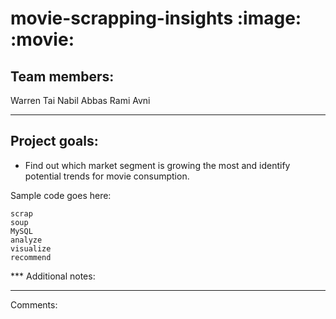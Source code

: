 # movie-scrapping-insights :image: :movie:

## Team members:
Warren Tai
Nabil Abbas
Rami Avni

***

## Project goals:
* Find out which market segment is growing the most and identify potential trends for movie consumption.

Sample code goes here:
```
scrap
soup
MySQL
analyze
visualize
recommend

```
*** Additional notes:

********

Comments:
